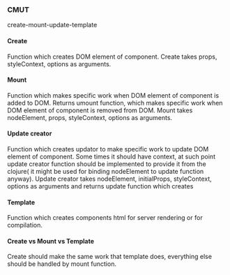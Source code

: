 ### CMUT
create-mount-update-template

#### Create
Function which creates DOM element of component. Create takes props, styleContext, options as arguments.

#### Mount
Function which makes specific work when DOM element of component is added to DOM. Returns umount function, which
makes specific work when DOM element of component is removed from DOM. Mount takes 
nodeElement, props, styleContext, options as arguments.

#### Update creator
Function which creates updator to make specific work to update DOM element of component. Some times it should have context, at such point
update creator function should be implemented to provide it from the clojure( it might be used for binding nodeElement
to update function anyway). Update creator takes nodeElement, initialProps, styleContext, options as arguments and 
returns update function which creates    

#### Template
Function which creates components html for server rendering or for compilation.

#### Create vs Mount vs Template 
Create should make the same work that template does, everything else should be handled by mount function. 